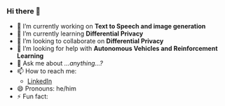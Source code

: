 ### Hi there 👋


- 🔭  I’m currently working on **Text to Speech and image generation**
- 🌱  I’m currently learning **Differential Privacy**
- 👯  I’m looking to collaborate on **Differential Privacy**
- 🤔  I’m looking for help with **Autonomous Vehicles and Reinforcement Learning**
- 💬  Ask me about *...anything...?*
- 📫  How to reach me:
    * [LinkedIn](https://www.linkedin.com/in/dariocazzani/)
- 😄  Pronouns: he/him
- ⚡   Fun fact: 
